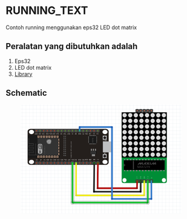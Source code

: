 # RUNNING_TEXT
Contoh running menggunakan eps32 LED dot matrix

## Peralatan yang dibutuhkan adalah
1. Eps32
2. LED dot matrix 
3. [Library](https://github.com/gdampf/esp32-led-matrix)

## Schematic
<figure style="text-align: center">
                  <img src="schematic.png" alt="Schematic"/>
              </figure>
